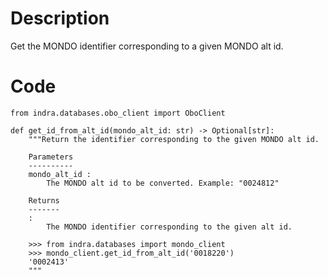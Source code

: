 # Description
Get the MONDO identifier corresponding to a given MONDO alt id.

# Code
```
from indra.databases.obo_client import OboClient

def get_id_from_alt_id(mondo_alt_id: str) -> Optional[str]:
    """Return the identifier corresponding to the given MONDO alt id.

    Parameters
    ----------
    mondo_alt_id :
        The MONDO alt id to be converted. Example: "0024812"

    Returns
    -------
    :
        The MONDO identifier corresponding to the given alt id.

    >>> from indra.databases import mondo_client
    >>> mondo_client.get_id_from_alt_id('0018220')
    '0002413'
    """

```
